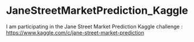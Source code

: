 # JaneStreetMarketPrediction_Kaggle
I am participating in the Jane Street Market Prediction Kaggle challenge : https://www.kaggle.com/c/jane-street-market-prediction


